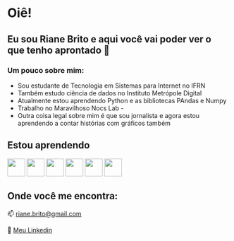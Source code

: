 # Oiê! 
## Eu sou Riane Brito e aqui você vai poder ver o que tenho aprontado  👋

### Um pouco sobre mim:
- Sou estudante de Tecnologia em Sistemas para Internet no IFRN
- Também estudo ciência de dados no Instituto Metrópole Digital
- Atualmente estou aprendendo Python e as bibliotecas PAndas e Numpy
- Trabalho no Maravilhoso Nocs Lab -
- Outra coisa legal sobre mim é que sou jornalista e agora estou aprendendo a contar histórias com gráficos também
  
## Estou aprendendo

<img loading="lazy" src="https://cdn.jsdelivr.net/gh/devicons/devicon@latest/icons/docker/docker-original.svg" width="40" height="40"/>  <img loading="lazy" src="https://cdn.jsdelivr.net/gh/devicons/devicon@latest/icons/react/react-original.svg"  width="40" height="40" /> <img loading="lazy" src="https://cdn.jsdelivr.net/gh/devicons/devicon@latest/icons/python/python-original.svg"  width="40" height="40" /> <img loading="lazy" src="https://cdn.jsdelivr.net/gh/devicons/devicon@latest/icons/pandas/pandas-original.svg"  width="40" height="40" /> <img loading="lazy" src="https://cdn.jsdelivr.net/gh/devicons/devicon@latest/icons/wordpress/wordpress-original.svg"  width="40" height="40" /> <img loading="lazy" src="https://cdn.jsdelivr.net/gh/devicons/devicon@latest/icons/react/react-original.svg"  width="40" height="40" />
          
## Onde você me encontra:

:mailbox: riane.brito@gmail.com

:link: [Meu Linkedin](https://www.linkedin.com/in/riane-brito/)




          
          
          
            
          
            
          
            
          
